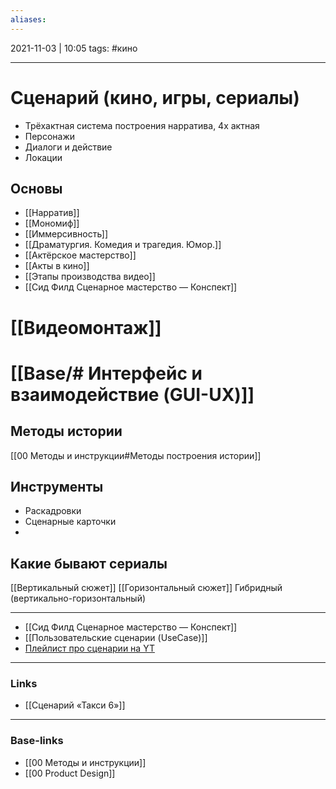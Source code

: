```yaml
---
aliases:
---
```

2021-11-03 | 10:05
tags: #кино
___

# Сценарий (кино, игры, сериалы)
- Трёхактная система построения нарратива, 4х актная
- Персонажи
- Диалоги и действие
- Локации

## Основы
- [[Нарратив]]
- [[Мономиф]]
- [[Иммерсивность]]
- [[Драматургия. Комедия и трагедия. Юмор.]]
- [[Актёрское мастерство]]
- [[Акты в кино]]
- [[Этапы производства видео]]
- [[Сид Филд Сценарное мастерство — Конспект]]

# [[Видеомонтаж]]
# [[Base/# Интерфейс и взаимодействие (GUI-UX)]]


## Методы истории
[[00 Методы и инструкции#Методы построения истории]]

## Инструменты
- Раскадровки
- Сценарные карточки
- 


## Какие бывают сериалы
[[Вертикальный сюжет]]
[[Горизонтальный сюжет]]
Гибридный (вертикально-горизонтальный)


----------------

- [[Сид Филд Сценарное мастерство — Конспект]]
- [[Пользовательские сценарии (UseCase)]]
- [Плейлист про сценарии на YT](https://www.youtube.com/playlist?list=PLq4784Ot1oyzWOSEkJP_vIe8oCbavGWSi)


___
### Links
- [[Сценарий «Такси 6»]]



___
### Base-links
- [[00 Методы и инструкции]]
- [[00 Product Design]]

